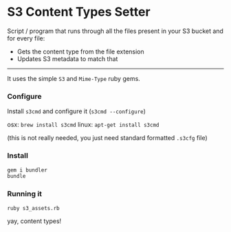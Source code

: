 # S3 Content Types Setter

Script / program that runs through all the files present in your S3 bucket and for every file:

- Gets the content type from the file extension
- Updates S3 metadata to match that

---

It uses the simple `S3` and `Mime-Type` ruby gems.

### Configure

Install `s3cmd` and configure it (`s3cmd --configure`)

osx:   `brew install s3cmd`
linux: `apt-get install s3cmd`

(this is not really needed, you just need standard formatted `.s3cfg` file)


### Install

```sh
gem i bundler
bundle
```

### Running it

```sh
ruby s3_assets.rb
```

yay, content types!
